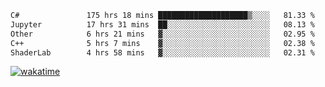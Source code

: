 <!--START_SECTION:waka-->

```txt
C#               175 hrs 18 mins ████████████████████▒░░░░   81.33 %
Jupyter          17 hrs 31 mins  ██░░░░░░░░░░░░░░░░░░░░░░░   08.13 %
Other            6 hrs 21 mins   ▓░░░░░░░░░░░░░░░░░░░░░░░░   02.95 %
C++              5 hrs 7 mins    ▓░░░░░░░░░░░░░░░░░░░░░░░░   02.38 %
ShaderLab        4 hrs 58 mins   ▓░░░░░░░░░░░░░░░░░░░░░░░░   02.31 %
```

<!--END_SECTION:waka-->
[![wakatime](https://wakatime.com/badge/user/6c2f442e-41b4-42e3-bc06-d5d8203ad1da.svg)](https://wakatime.com/@6c2f442e-41b4-42e3-bc06-d5d8203ad1da)
